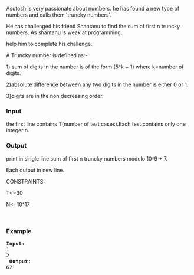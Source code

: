 <p>Asutosh is very passionate about numbers. he has found a new type of numbers and calls them 'truncky numbers'.</p>
<p>He has challenged his friend Shantanu to find the sum of first n truncky numbers. As shantanu is weak at programming,</p>
<p>help him to complete his challenge.</p>
<p>A Truncky number is defined as:-</p>
<p>1) sum of digits in the number is of the form (5*k + 1) where k=number of digits.</p>
<p>2)absolute difference between any two digits in the number is either 0 or 1.</p>
<p>3)digits are in the non decreasing order.</p>
<h3>Input</h3>
<p>the first line contains T(number of test cases).Each test contains only one integer n.</p>
<h3>Output</h3>
<p>print in single line sum of first n truncky numbers modulo 10^9 + 7.</p>
<p>Each output in new line.</p>
<p>CONSTRAINTS:</p>
<p>T&lt;=30</p>
<p>N&lt;=10^17</p>
<p>&nbsp;</p>
<h3>Example</h3>
<pre><strong>Input:</strong>
1<br>2<br>&nbsp;<strong>Output:</strong>
62
</pre>